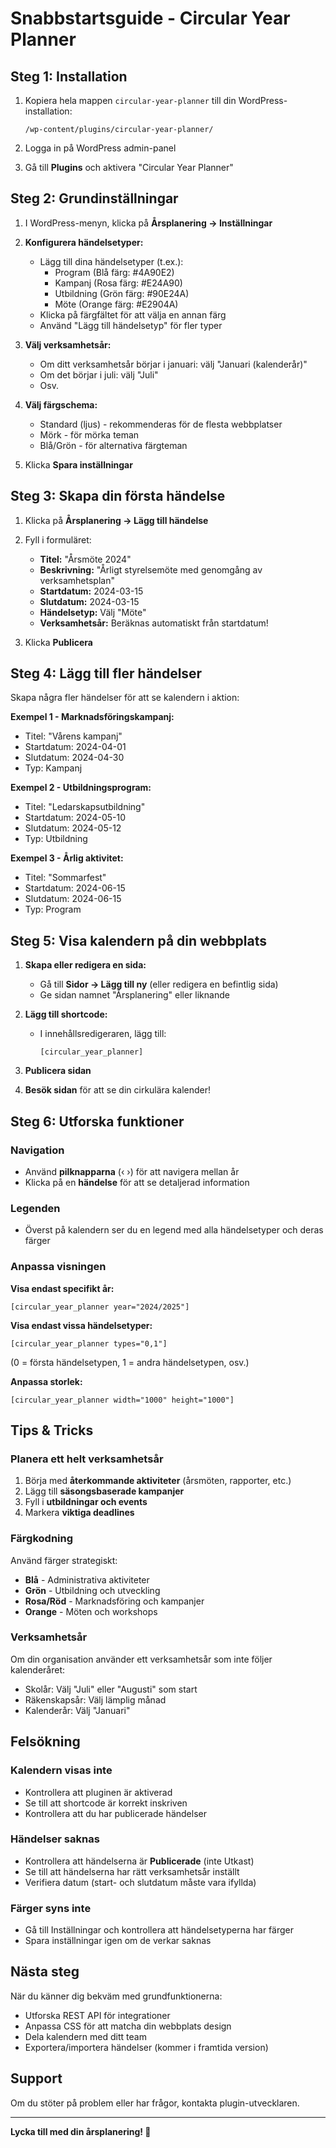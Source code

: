# Snabbstartsguide - Circular Year Planner

## Steg 1: Installation

1. Kopiera hela mappen `circular-year-planner` till din WordPress-installation:
   ```
   /wp-content/plugins/circular-year-planner/
   ```

2. Logga in på WordPress admin-panel

3. Gå till **Plugins** och aktivera "Circular Year Planner"

## Steg 2: Grundinställningar

1. I WordPress-menyn, klicka på **Årsplanering → Inställningar**

2. **Konfigurera händelsetyper:**
   - Lägg till dina händelsetyper (t.ex.):
     - Program (Blå färg: #4A90E2)
     - Kampanj (Rosa färg: #E24A90)
     - Utbildning (Grön färg: #90E24A)
     - Möte (Orange färg: #E2904A)
   - Klicka på färgfältet för att välja en annan färg
   - Använd "Lägg till händelsetyp" för fler typer

3. **Välj verksamhetsår:**
   - Om ditt verksamhetsår börjar i januari: välj "Januari (kalenderår)"
   - Om det börjar i juli: välj "Juli"
   - Osv.

4. **Välj färgschema:**
   - Standard (ljus) - rekommenderas för de flesta webbplatser
   - Mörk - för mörka teman
   - Blå/Grön - för alternativa färgteman

5. Klicka **Spara inställningar**

## Steg 3: Skapa din första händelse

1. Klicka på **Årsplanering → Lägg till händelse**

2. Fyll i formuläret:
   - **Titel:** "Årsmöte 2024"
   - **Beskrivning:** "Årligt styrelsemöte med genomgång av verksamhetsplan"
   - **Startdatum:** 2024-03-15
   - **Slutdatum:** 2024-03-15
   - **Händelsetyp:** Välj "Möte"
   - **Verksamhetsår:** Beräknas automatiskt från startdatum!

3. Klicka **Publicera**

## Steg 4: Lägg till fler händelser

Skapa några fler händelser för att se kalendern i aktion:

**Exempel 1 - Marknadsföringskampanj:**
- Titel: "Vårens kampanj"
- Startdatum: 2024-04-01
- Slutdatum: 2024-04-30
- Typ: Kampanj

**Exempel 2 - Utbildningsprogram:**
- Titel: "Ledarskapsutbildning"
- Startdatum: 2024-05-10
- Slutdatum: 2024-05-12
- Typ: Utbildning

**Exempel 3 - Årlig aktivitet:**
- Titel: "Sommarfest"
- Startdatum: 2024-06-15
- Slutdatum: 2024-06-15
- Typ: Program

## Steg 5: Visa kalendern på din webbplats

1. **Skapa eller redigera en sida:**
   - Gå till **Sidor → Lägg till ny** (eller redigera en befintlig sida)
   - Ge sidan namnet "Årsplanering" eller liknande

2. **Lägg till shortcode:**
   - I innehållsredigeraren, lägg till:
     ```
     [circular_year_planner]
     ```

3. **Publicera sidan**

4. **Besök sidan** för att se din cirkulära kalender!

## Steg 6: Utforska funktioner

### Navigation
- Använd **pilknapparna** (‹ ›) för att navigera mellan år
- Klicka på en **händelse** för att se detaljerad information

### Legenden
- Överst på kalendern ser du en legend med alla händelsetyper och deras färger

### Anpassa visningen

**Visa endast specifikt år:**
```
[circular_year_planner year="2024/2025"]
```

**Visa endast vissa händelsetyper:**
```
[circular_year_planner types="0,1"]
```
(0 = första händelsetypen, 1 = andra händelsetypen, osv.)

**Anpassa storlek:**
```
[circular_year_planner width="1000" height="1000"]
```

## Tips & Tricks

### Planera ett helt verksamhetsår

1. Börja med **återkommande aktiviteter** (årsmöten, rapporter, etc.)
2. Lägg till **säsongsbaserade kampanjer**
3. Fyll i **utbildningar och events**
4. Markera **viktiga deadlines**

### Färgkodning

Använd färger strategiskt:
- **Blå** - Administrativa aktiviteter
- **Grön** - Utbildning och utveckling
- **Rosa/Röd** - Marknadsföring och kampanjer
- **Orange** - Möten och workshops

### Verksamhetsår

Om din organisation använder ett verksamhetsår som inte följer kalenderåret:
- Skolår: Välj "Juli" eller "Augusti" som start
- Räkenskapsår: Välj lämplig månad
- Kalenderår: Välj "Januari"

## Felsökning

### Kalendern visas inte
- Kontrollera att pluginen är aktiverad
- Se till att shortcode är korrekt inskriven
- Kontrollera att du har publicerade händelser

### Händelser saknas
- Kontrollera att händelserna är **Publicerade** (inte Utkast)
- Se till att händelserna har rätt verksamhetsår inställt
- Verifiera datum (start- och slutdatum måste vara ifyllda)

### Färger syns inte
- Gå till Inställningar och kontrollera att händelsetyperna har färger
- Spara inställningar igen om de verkar saknas

## Nästa steg

När du känner dig bekväm med grundfunktionerna:
- Utforska REST API för integrationer
- Anpassa CSS för att matcha din webbplats design
- Dela kalendern med ditt team
- Exportera/importera händelser (kommer i framtida version)

## Support

Om du stöter på problem eller har frågor, kontakta plugin-utvecklaren.

---

**Lycka till med din årsplanering! 📅**

